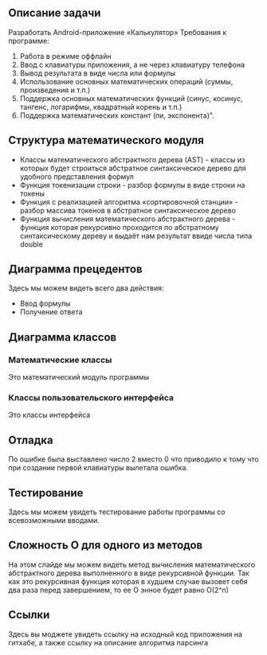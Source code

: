 ## Описание задачи

Разработать Android-приложение «Калькулятор»
Требования к программе:
1. Работа в режиме оффлайн 
2. Ввод с клавиатуры приложения, а не через клавиатуру телефона 
3. Вывод результата в виде числа или формулы 
4. Использование основных математических операций (суммы, произведения и т.п.) 
5. Поддержка основных математических функций (синус, косинус, тангенс, логарифмы, квадратный корень и т.п.)
6. Поддержка математических констант (пи, экспонента)".


## Структура математического модуля

- Классы математического абстрактного дерева (AST) - классы из которых будет строиться абстратное синтаксическое дерево для удобного представления формул
- Функция токенизации строки - разбор формулы в виде строки на токены
- Функция c реализацией алгоритма «сортировочной станции» - разбор массива токенов в абстратное синтаксическое дерево
- Функция вычисления математического абстрактного дерева - функция которая рекурсивно проходится по абстратному синтаксическому дереву и выдаёт нам результат ввиде числа типа double


## Диаграмма прецедентов

Здесь мы можем видеть всего два действия:
- Ввод формулы
- Получение ответа

## Диаграмма классов
### Математические классы

Это математический модуль программы


### Классы пользовательского интерфейса

Это классы интерфейса


## Отладка

По ошибке была выставлено число 2 вместо 0 что приводило к тому что при создании первой клавиатуры вылетала ошибка.


## Тестирование

Здесь мы можем увидеть тестирование работы программы со всевозможными вводами.

## Сложность О для одного из методов

На этом слайде мы можем видеть метод вычисления математического абстрактного дерева выполненного в виде рекурсивной функции.
Так как это рекурсивная функция которая в худшем случае вызовет себя два раза перед завершением, то ее O энное будет равно 
O(2^n)

## Ссылки

Здесь вы моджете увидеть ссылку на исходный код приложения на гитхабе, а также ссылку на описание алгоритма парсинга